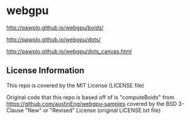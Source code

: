 # webgpu

http://pawplo.github.io/webgpu/boids/

http://pawplo.github.io/webgpu/dots/

http://pawplo.github.io/webgpu/dots_canvas.html

## License Information

This repo is covered by the MIT License (LICENSE file)

Original code that this repo is based off of is "computeBoids" from https://github.com/austinEng/webgpu-samples
covered by the BSD 3-Clause "New" or "Revised" License (original LICENSE.txt file)
